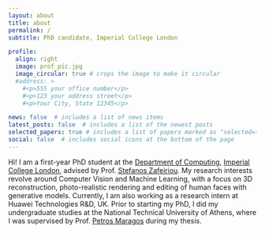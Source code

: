 ```yaml
---
layout: about
title: about
permalink: /
subtitle: PhD candidate, Imperial College London

profile:
  align: right
  image: prof_pic.jpg
  image_circular: true # crops the image to make it circular
  #address: >
    #<p>555 your office number</p>
    #<p>123 your address street</p>
    #<p>Your City, State 12345</p>

news: false  # includes a list of news items
latest_posts: false  # includes a list of the newest posts
selected_papers: true # includes a list of papers marked as "selected={true}"
social: false  # includes social icons at the bottom of the page
---
```


Hi! I am a first-year PhD student at the [Department of Computing](https://www.imperial.ac.uk/computing/), [Imperial College London](https://www.imperial.ac.uk/), advised by Prof. [Stefanos Zafeiriou](https://www.imperial.ac.uk/people/s.zafeiriou). My research interests revolve around Computer Vision and Machine Learning, with a focus on 3D reconstruction, photo-realistic rendering and editing of human faces with generative models. Currently, I am also working as a research intern at Huawei Technologies R&D, UK. Prior to starting my PhD, I did my undergraduate studies at the National Technical University of Athens, where I was supervised by Prof. [Petros Maragos](https://robotics.ntua.gr/members/maragos/) during my thesis.
